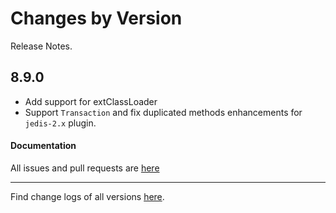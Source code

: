Changes by Version
==================
Release Notes.

8.9.0
------------------

* Add support for extClassLoader
* Support `Transaction` and fix duplicated methods enhancements for `jedis-2.x` plugin.

#### Documentation

All issues and pull requests are [here](https://github.com/apache/skywalking/milestone/99?closed=1)

------------------
Find change logs of all versions [here](changes).

